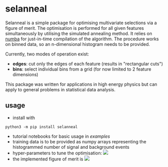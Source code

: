 # selanneal

Selanneal is a simple package for optimising multivariate selections via a figure of merit.
The optimisation is performed for all given features simultaneously by utilising the simulated annealing method.
It relies on [numba](http://numba.pydata.org/) for just-in-time compilation of the algorithm.
The procedure works on binned data, so an n-dimensional histogram needs to be provided.

Currently, two modes of operation exist:
* **edges**: cut only the edges of each feature (results in "rectangular cuts")
* **bins**: select individual bins from a grid (for now limited to 2 feature dimensions)

This package was written for applications in high energy physics but can apply to general problems in statistical data analysis.

## usage

* install with
```console
python3 -m pip install selanneal
```
* tutorial notebooks for basic usage in *examples*
* training data is to be provided as numpy arrays representing the histogrammed number of signal and background events
* hyper-parameters to tune the optimisation: <img src="https://render.githubusercontent.com/render/math?math=T_{max},T_{min},N_{steps}">
* the implemented figure of merit is <img src="https://render.githubusercontent.com/render/math?math=\frac{N_{sig}}{\sqrt{N_{sig}%2bN_{bkg}}}">

